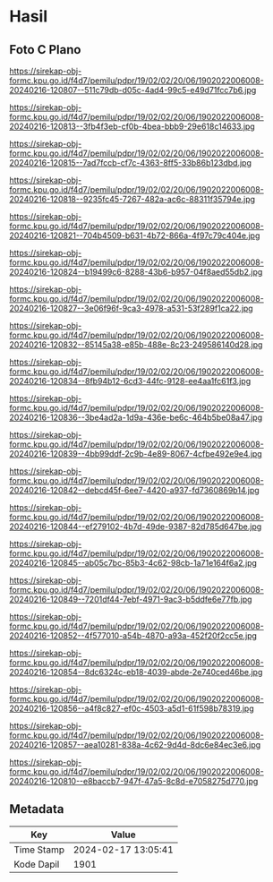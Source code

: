 # Hasil

## Foto C Plano

https://sirekap-obj-formc.kpu.go.id/f4d7/pemilu/pdpr/19/02/02/20/06/1902022006008-20240216-120807--511c79db-d05c-4ad4-99c5-e49d71fcc7b6.jpg

https://sirekap-obj-formc.kpu.go.id/f4d7/pemilu/pdpr/19/02/02/20/06/1902022006008-20240216-120813--3fb4f3eb-cf0b-4bea-bbb9-29e618c14633.jpg

https://sirekap-obj-formc.kpu.go.id/f4d7/pemilu/pdpr/19/02/02/20/06/1902022006008-20240216-120815--7ad7fccb-cf7c-4363-8ff5-33b86b123dbd.jpg

https://sirekap-obj-formc.kpu.go.id/f4d7/pemilu/pdpr/19/02/02/20/06/1902022006008-20240216-120818--9235fc45-7267-482a-ac6c-88311f35794e.jpg

https://sirekap-obj-formc.kpu.go.id/f4d7/pemilu/pdpr/19/02/02/20/06/1902022006008-20240216-120821--704b4509-b631-4b72-866a-4f97c79c404e.jpg

https://sirekap-obj-formc.kpu.go.id/f4d7/pemilu/pdpr/19/02/02/20/06/1902022006008-20240216-120824--b19499c6-8288-43b6-b957-04f8aed55db2.jpg

https://sirekap-obj-formc.kpu.go.id/f4d7/pemilu/pdpr/19/02/02/20/06/1902022006008-20240216-120827--3e06f96f-9ca3-4978-a531-53f289f1ca22.jpg

https://sirekap-obj-formc.kpu.go.id/f4d7/pemilu/pdpr/19/02/02/20/06/1902022006008-20240216-120832--85145a38-e85b-488e-8c23-249586140d28.jpg

https://sirekap-obj-formc.kpu.go.id/f4d7/pemilu/pdpr/19/02/02/20/06/1902022006008-20240216-120834--8fb94b12-6cd3-44fc-9128-ee4aa1fc61f3.jpg

https://sirekap-obj-formc.kpu.go.id/f4d7/pemilu/pdpr/19/02/02/20/06/1902022006008-20240216-120836--3be4ad2a-1d9a-436e-be6c-464b5be08a47.jpg

https://sirekap-obj-formc.kpu.go.id/f4d7/pemilu/pdpr/19/02/02/20/06/1902022006008-20240216-120839--4bb99ddf-2c9b-4e89-8067-4cfbe492e9e4.jpg

https://sirekap-obj-formc.kpu.go.id/f4d7/pemilu/pdpr/19/02/02/20/06/1902022006008-20240216-120842--debcd45f-6ee7-4420-a937-fd7360869b14.jpg

https://sirekap-obj-formc.kpu.go.id/f4d7/pemilu/pdpr/19/02/02/20/06/1902022006008-20240216-120844--ef279102-4b7d-49de-9387-82d785d647be.jpg

https://sirekap-obj-formc.kpu.go.id/f4d7/pemilu/pdpr/19/02/02/20/06/1902022006008-20240216-120845--ab05c7bc-85b3-4c62-98cb-1a71e164f6a2.jpg

https://sirekap-obj-formc.kpu.go.id/f4d7/pemilu/pdpr/19/02/02/20/06/1902022006008-20240216-120849--7201df44-7ebf-4971-9ac3-b5ddfe6e77fb.jpg

https://sirekap-obj-formc.kpu.go.id/f4d7/pemilu/pdpr/19/02/02/20/06/1902022006008-20240216-120852--4f577010-a54b-4870-a93a-452f20f2cc5e.jpg

https://sirekap-obj-formc.kpu.go.id/f4d7/pemilu/pdpr/19/02/02/20/06/1902022006008-20240216-120854--8dc6324c-eb18-4039-abde-2e740ced46be.jpg

https://sirekap-obj-formc.kpu.go.id/f4d7/pemilu/pdpr/19/02/02/20/06/1902022006008-20240216-120856--a4f8c827-ef0c-4503-a5d1-61f598b78319.jpg

https://sirekap-obj-formc.kpu.go.id/f4d7/pemilu/pdpr/19/02/02/20/06/1902022006008-20240216-120857--aea10281-838a-4c62-9d4d-8dc6e84ec3e6.jpg

https://sirekap-obj-formc.kpu.go.id/f4d7/pemilu/pdpr/19/02/02/20/06/1902022006008-20240216-120810--e8baccb7-947f-47a5-8c8d-e7058275d770.jpg


## Metadata

| Key        | Value               |
| ---------- | ------------------- |
| Time Stamp | 2024-02-17 13:05:41 |
| Kode Dapil | 1901                |



